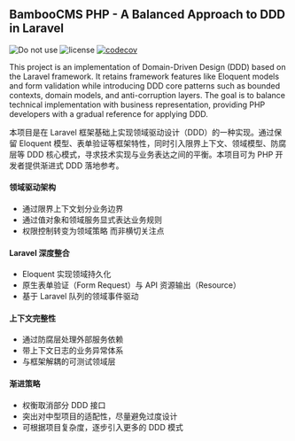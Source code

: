 ## BambooCMS PHP - A Balanced Approach to DDD in Laravel

![Do not use](https://img.shields.io/badge/Under%20development-Don't%20use-red)
![license](https://img.shields.io/badge/license-MIT-blue.svg)
[![codecov](https://codecov.io/gh/rectitude-open/bamboocms-php/graph/badge.svg?token=OECMR7BR8G)](https://codecov.io/gh/rectitude-open/bamboocms-php)

This project is an implementation of Domain-Driven Design (DDD) based on the Laravel framework. It retains framework features like Eloquent models and form validation while introducing DDD core patterns such as bounded contexts, domain models, and anti-corruption layers. The goal is to balance technical implementation with business representation, providing PHP developers with a gradual reference for applying DDD.

本项目是在 Laravel 框架基础上实现领域驱动设计（DDD）的一种实现。通过保留 Eloquent 模型、表单验证等框架特性，同时引入限界上下文、领域模型、防腐层等 DDD 核心模式，寻求技术实现与业务表达之间的平衡。本项目可为 PHP 开发者提供渐进式 DDD 落地参考。

#### 领域驱动架构

-   通过限界上下文划分业务边界
-   通过值对象和领域服务显式表达业务规则
-   权限控制转变为领域策略 而非横切关注点

#### Laravel 深度整合

-   Eloquent 实现领域持久化
-   原生表单验证（Form Request）与 API 资源输出（Resource）
-   基于 Laravel 队列的领域事件驱动

#### 上下文完整性

-   通过防腐层处理外部服务依赖
-   带上下文日志的业务异常体系
-   与框架解耦的可测试领域层

#### 渐进策略

-   权衡取消部分 DDD 接口
-   突出对中型项目的适配性，尽量避免过度设计
-   可根据项目复杂度，逐步引入更多的 DDD 模式
